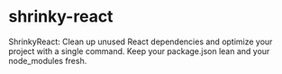 # shrinky-react
ShrinkyReact: Clean up unused React dependencies and optimize your project with a single command. Keep your package.json lean and your node_modules fresh.
